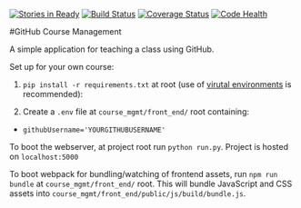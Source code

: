 [![Stories in Ready](https://badge.waffle.io/cheshireoctopus/course_mgmt.png?label=ready&title=Ready)](https://waffle.io/cheshireoctopus/course_mgmt)
[![Build Status](https://travis-ci.org/cheshireoctopus/course_mgmt.png)](https://travis-ci.org/cheshireoctopus/course_mgmt)
[![Coverage Status](https://coveralls.io/repos/github/cheshireoctopus/course_mgmt/badge.png?branch=master)](https://coveralls.io/github/cheshireoctopus/course_mgmt?branch=master)
[![Code Health](https://landscape.io/github/cheshireoctopus/course_mgmt/master/landscape.svg?style=flat)](https://landscape.io/github/cheshireoctopus/course_mgmt/master)

#GitHub Course Management

A simple application for teaching a class using GitHub.

Set up for your own course:

1. `pip install -r requirements.txt` at root (use of [virutal environments](http://docs.python-guide.org/en/latest/dev/virtualenvs/) is recommended):

2. Create a `.env` file at `course_mgmt/front_end/` root containing:
  - `githubUsername='YOURGITHUBUSERNAME'`

To boot the webserver, at project root run `python run.py`. Project is hosted on `localhost:5000`

To boot webpack for bundling/watching of frontend assets, run `npm run bundle` at `course_mgmt/front_end/` root. This will bundle JavaScript and CSS assets into `course_mgmt/front_end/public/js/build/bundle.js`.
